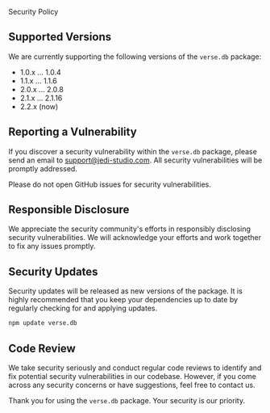  Security Policy

## Supported Versions

We are currently supporting the following versions of the `verse.db` package:

- 1.0.x ... 1.0.4
- 1.1.x ... 1.1.6
- 2.0.x ... 2.0.8
- 2.1.x ... 2.1.16
- 2.2.x (now)

## Reporting a Vulnerability

If you discover a security vulnerability within the `verse.db` package, please send an email to support@jedi-studio.com. All security vulnerabilities will be promptly addressed.

Please do not open GitHub issues for security vulnerabilities.

## Responsible Disclosure

We appreciate the security community's efforts in responsibly disclosing security vulnerabilities. We will acknowledge your efforts and work together to fix any issues promptly.

## Security Updates

Security updates will be released as new versions of the package. It is highly recommended that you keep your dependencies up to date by regularly checking for and applying updates.

```bash
npm update verse.db
```

## Code Review

We take security seriously and conduct regular code reviews to identify and fix potential security vulnerabilities in our codebase. However, if you come across any security concerns or have suggestions, feel free to contact us.

Thank you for using the `verse.db` package. Your security is our priority.
